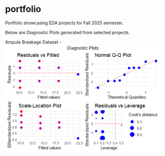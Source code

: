 # portfolio
Portfolio showcasing EDA projects for Fall 2025 semester.

Below are Diagnostic Plots generated from selected projects.

Ampule Breakage Dataset - 
![Diagnostic Plots](images/DiagnosticGraphs.png)
